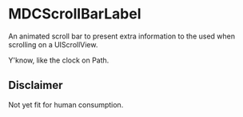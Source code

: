 # MDCScrollBarLabel

An animated scroll bar to present extra information
to the used when scrolling on a UIScrollView.

Y'know, like the clock on Path.

## Disclaimer

Not yet fit for human consumption.
